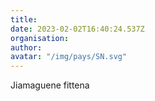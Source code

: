 ```yaml
---
title: 
date: 2023-02-02T16:40:24.537Z
organisation: 
author: 
avatar: "/img/pays/SN.svg"
---
```


Jiamaguene fittena